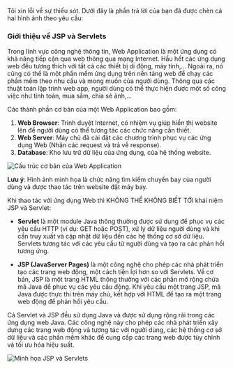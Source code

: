 Tôi xin lỗi về sự thiếu sót. Dưới đây là phần trả lời của bạn đã được chèn cả hai hình ảnh theo yêu cầu:

### Giới thiệu về JSP và Servlets

Trong lĩnh vực công nghệ thông tin, Web Application là một ứng dụng có khả năng tiếp cận qua web thông qua mạng Internet. Hầu hết các ứng dụng web đều tương thích với tất cả các thiết bị di động, máy tính,... Ngoài ra, nó cũng có thể là một phần mềm ứng dụng trên nền tảng web để chạy các phần mềm theo nhu cầu và mong muốn của người dùng. Thông qua các thuật toán lập trình web app, người dùng có thể thực hiện được một số công việc như tính toán, mua sắm, chia sẻ ảnh,…

Các thành phần cơ bản của một Web Application bao gồm:

1. **Web Browser**: Trình duyệt Internet, có nhiệm vụ giúp hiển thị website lên để người dùng có thể tương tác các chức năng cần thiết.
2. **Web Server**: Máy chủ đã cài đặt các chương trình phục vụ các ứng dụng Web (Nhận các request và trả về response).
3. **Database**: Kho lưu trữ dữ liệu của ứng dụng, của hệ thống website.

![Cấu trúc cơ bản của Web Application](https://firebasestorage.googleapis.com/v0/b/funix-way.appspot.com/o/SE20%2FPRJ321x.3.0.VN.SE%2FLesson%201%2FPRJ1.1.png?alt=media&token=c830c179-77e9-4e52-abfb-6de28c58440a)

**Lưu ý**: Hình ảnh minh họa là chức năng tìm kiếm chuyến bay của người dùng và được thao tác trên website đặt máy bay.

Khi thao tác với ứng dụng Web thì KHÔNG THỂ KHÔNG BIẾT TỚI khái niệm JSP và Servlet:

- **Servlet** là một module Java thông thường được sử dụng để phục vụ các yêu cầu HTTP (ví dụ: GET hoặc POST), xử lý dữ liệu người dùng và khi cần truy xuất và cập nhật dữ liệu đến các hệ thống cơ sở dữ liệu. Servlets tương tác với các yêu cầu từ người dùng và tạo ra các phản hồi tương ứng.

- **JSP (JavaServer Pages)** là một công nghệ cho phép các nhà phát triển tạo các trang web động, một cách tiện lợi hơn so với Servlets. Về cơ bản, JSP là một trang HTML thông thường với các phần mở rộng chứa mã Java để phục vụ các yêu cầu động. Khi yêu cầu một trang JSP, mã Java được thực thi trên máy chủ, kết hợp với HTML để tạo ra một trang web động để phản hồi yêu cầu.

Cả Servlet và JSP đều sử dụng Java và được sử dụng rộng rãi trong các ứng dụng web Java. Các công nghệ này cho phép các nhà phát triển xây dựng các trang web động và tương tác với người dùng, các hệ thống cơ sở dữ liệu và các phần mềm khác để cung cấp các trang web được tùy chỉnh và tối ưu hóa hiệu suất.

![Minh họa JSP và Servlets](https://firebasestorage.googleapis.com/v0/b/funix-way.appspot.com/o/SE20%2FPRJ321x.3.0.VN.SE%2FLesson%201%2FPRJ1.2.png?alt=media&token=269c96e9-d815-478f-ae94-f0698b9be12c)
